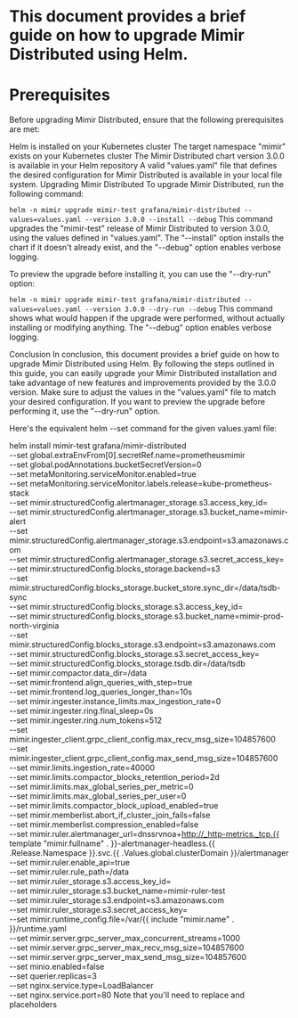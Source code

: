 # This document provides a brief guide on how to upgrade Mimir Distributed using Helm.

# Prerequisites
Before upgrading Mimir Distributed, ensure that the following prerequisites are met:

Helm is installed on your Kubernetes cluster
The target namespace "mimir" exists on your Kubernetes cluster
The Mimir Distributed chart version 3.0.0 is available in your Helm repository
A valid "values.yaml" file that defines the desired configuration for Mimir Distributed is available in your local file system.
Upgrading Mimir Distributed
To upgrade Mimir Distributed, run the following command:

``helm -n mimir upgrade mimir-test grafana/mimir-distributed --values=values.yaml --version 3.0.0 --install --debug``
This command upgrades the "mimir-test" release of Mimir Distributed to version 3.0.0, using the values defined in "values.yaml". The "--install" option installs the chart if it doesn't already exist, and the "--debug" option enables verbose logging.

To preview the upgrade before installing it, you can use the "--dry-run" option:


``helm -n mimir upgrade mimir-test grafana/mimir-distributed --values=values.yaml --version 3.0.0 --dry-run --debug``
This command shows what would happen if the upgrade were performed, without actually installing or modifying anything. The "--debug" option enables verbose logging.

Conclusion
In conclusion, this document provides a brief guide on how to upgrade Mimir Distributed using Helm. By following the steps outlined in this guide, you can easily upgrade your Mimir Distributed installation and take advantage of new features and improvements provided by the 3.0.0 version. Make sure to adjust the values in the "values.yaml" file to match your desired configuration. If you want to preview the upgrade before performing it, use the "--dry-run" option.


Here's the equivalent helm --set command for the given values.yaml file:

helm install mimir-test grafana/mimir-distributed \
--set global.extraEnvFrom[0].secretRef.name=prometheusmimir \
--set global.podAnnotations.bucketSecretVersion=0 \
--set metaMonitoring.serviceMonitor.enabled=true \
--set metaMonitoring.serviceMonitor.labels.release=kube-prometheus-stack \
--set mimir.structuredConfig.alertmanager_storage.s3.access_key_id=<username> \
--set mimir.structuredConfig.alertmanager_storage.s3.bucket_name=mimir-alert \
--set mimir.structuredConfig.alertmanager_storage.s3.endpoint=s3.amazonaws.com \
--set mimir.structuredConfig.alertmanager_storage.s3.secret_access_key=<password> \
--set mimir.structuredConfig.blocks_storage.backend=s3 \
--set mimir.structuredConfig.blocks_storage.bucket_store.sync_dir=/data/tsdb-sync \
--set mimir.structuredConfig.blocks_storage.s3.access_key_id=<username> \
--set mimir.structuredConfig.blocks_storage.s3.bucket_name=mimir-prod-north-virginia \
--set mimir.structuredConfig.blocks_storage.s3.endpoint=s3.amazonaws.com \
--set mimir.structuredConfig.blocks_storage.s3.secret_access_key=<password> \
--set mimir.structuredConfig.blocks_storage.tsdb.dir=/data/tsdb \
--set mimir.compactor.data_dir=/data \
--set mimir.frontend.align_queries_with_step=true \
--set mimir.frontend.log_queries_longer_than=10s \
--set mimir.ingester.instance_limits.max_ingestion_rate=0 \
--set mimir.ingester.ring.final_sleep=0s \
--set mimir.ingester.ring.num_tokens=512 \
--set mimir.ingester_client.grpc_client_config.max_recv_msg_size=104857600 \
--set mimir.ingester_client.grpc_client_config.max_send_msg_size=104857600 \
--set mimir.limits.ingestion_rate=40000 \
--set mimir.limits.compactor_blocks_retention_period=2d \
--set mimir.limits.max_global_series_per_metric=0 \
--set mimir.limits.max_global_series_per_user=0 \
--set mimir.limits.compactor_block_upload_enabled=true \
--set mimir.memberlist.abort_if_cluster_join_fails=false \
--set mimir.memberlist.compression_enabled=false \
--set mimir.ruler.alertmanager_url=dnssrvnoa+http://_http-metrics._tcp.{{ template "mimir.fullname" . }}-alertmanager-headless.{{ .Release.Namespace }}.svc.{{ .Values.global.clusterDomain }}/alertmanager \
--set mimir.ruler.enable_api=true \
--set mimir.ruler.rule_path=/data \
--set mimir.ruler_storage.s3.access_key_id=<username> \
--set mimir.ruler_storage.s3.bucket_name=mimir-ruler-test \
--set mimir.ruler_storage.s3.endpoint=s3.amazonaws.com \
--set mimir.ruler_storage.s3.secret_access_key=<password> \
--set mimir.runtime_config.file=/var/{{ include "mimir.name" . }}/runtime.yaml \
--set mimir.server.grpc_server_max_concurrent_streams=1000 \
--set mimir.server.grpc_server_max_recv_msg_size=104857600 \
--set mimir.server.grpc_server_max_send_msg_size=104857600 \
--set minio.enabled=false \
--set querier.replicas=3 \
--set nginx.service.type=LoadBalancer \
--set nginx.service.port=80
Note that you'll need to replace <username> and <password> placeholders
